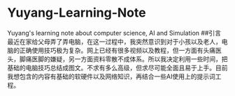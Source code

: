# Yuyang-Learning-Note
Yuyang's learning note about computer science, AI and Simulation
##引言
最近在家给父母弄了弄电脑，在这一过程中，我突然意识到对于小孩以及老人，电脑的正确使用技巧极为复杂。网上已经有很多视频以及教程，但一方面有头痛医头，脚痛医脚的嫌疑，另一方面资料零散不成体系。所以我决定利用一些时间，把基础的电脑技巧总结成图文。不求有多么高级，但求尽可能全面且易于上手。目前我想包含的内容有基础的软硬件以及网络知识，再结合一些AI使用上的提示词工程。
